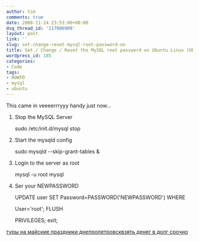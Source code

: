 ```yaml
---
author: tim
comments: true
date: 2008-11-24 23:53:00+00:00
dsq_thread_id: '117086909'
layout: post
link: ''
slug: set-change-reset-mysql-root-password-on
title: Set / Change / Reset the MySQL root password on Ubuntu Linux (Ubuntu)
wordpress_id: 185
categories:
- Code
tags:
- HOWTO
- mysql
- ubuntu
---
```


This came in veeeerrryyy handy just now...  


1. Stop the MySQL Server  
	
	sudo /etc/init.d/mysql stop  


2. Start the mysqld config  

	sudo mysqld --skip-grant-tables &amp;  


3. Login to the server as root  

	mysql -u root mysql  


4. Ser your NEWPASSWORD  

	UPDATE user SET Password=PASSWORD('NEWPASSWORD') WHERE 
	
	User='root'; FLUSH

	PRIVILEGES; exit;

[туры на майские праздники
днепропетровск](https://altezza.travel/groups.php)[взять денег в долг
срочно](http://purmedispa.com/dengi-v-dolg-chastnoe-litso.php "потребительский
кредит под залог недвижимости сбербанк" )

